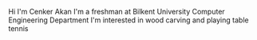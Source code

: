 Hi I'm Cenker Akan
I'm a freshman at Bilkent University Computer Engineering Department
I'm interested in wood carving and playing table tennis
<!---
CenkerAkan/CenkerAkan is a ✨ special ✨ repository because its `README.md` (this file) appears on your GitHub profile.
You can click the Preview link to take a look at your changes.
--->
